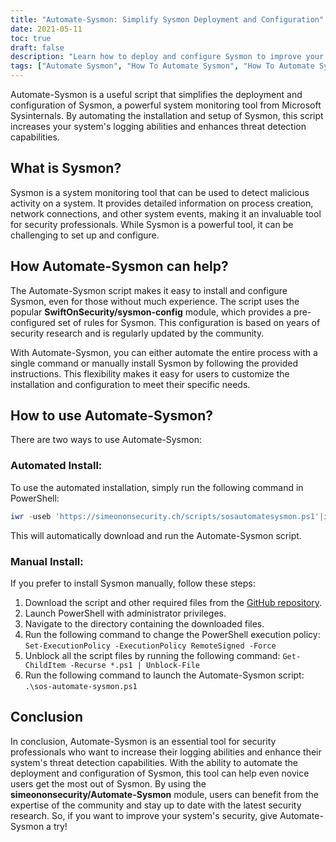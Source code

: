 ```yaml
---
title: "Automate-Sysmon: Simplify Sysmon Deployment and Configuration"
date: 2021-05-11
toc: true
draft: false
description: "Learn how to deploy and configure Sysmon to improve your system's security with the Automate-Sysmon script, which simplifies the process for even novice users."
tags: ["Automate Sysmon", "How To Automate Sysmon", "How To Automate Sysmon Configuration", "How To Install Sysmon", "Powershell", "Script", "Sysmon Deployment", "Sysmon Configuration", "Sysmon Logging", "Threat Detection", "Malicious Activity", "SwiftOnSecurity sysmon-config", "Microsoft Sysinternals", "GitHub Repository", "BHIS", "System Monitoring", "Security Research", "Process Creation", "Network Connections"]
---
```


Automate-Sysmon is a useful script that simplifies the deployment and configuration of Sysmon, a powerful system monitoring tool from Microsoft Sysinternals. By automating the installation and setup of Sysmon, this script increases your system's logging abilities and enhances threat detection capabilities.

## What is Sysmon?

Sysmon is a system monitoring tool that can be used to detect malicious activity on a system. It provides detailed information on process creation, network connections, and other system events, making it an invaluable tool for security professionals. While Sysmon is a powerful tool, it can be challenging to set up and configure.

## How Automate-Sysmon can help?

The Automate-Sysmon script makes it easy to install and configure Sysmon, even for those without much experience. The script uses the popular **SwiftOnSecurity/sysmon-config** module, which provides a pre-configured set of rules for Sysmon. This configuration is based on years of security research and is regularly updated by the community.

With Automate-Sysmon, you can either automate the entire process with a single command or manually install Sysmon by following the provided instructions. This flexibility makes it easy for users to customize the installation and configuration to meet their specific needs.

## How to use Automate-Sysmon?

There are two ways to use Automate-Sysmon:

### Automated Install:

To use the automated installation, simply run the following command in PowerShell:
```powershell
iwr -useb 'https://simeononsecurity.ch/scripts/sosautomatesysmon.ps1'|iex
```

This will automatically download and run the Automate-Sysmon script.

### Manual Install:

If you prefer to install Sysmon manually, follow these steps:

1. Download the script and other required files from the [GitHub repository](https://github.com/simeononsecurity/Automate-Sysmon).
2. Launch PowerShell with administrator privileges.
3. Navigate to the directory containing the downloaded files.
4. Run the following command to change the PowerShell execution policy: ```Set-ExecutionPolicy -ExecutionPolicy RemoteSigned -Force```
5. Unblock all the script files by running the following command: ```Get-ChildItem -Recurse *.ps1 | Unblock-File```
6. Run the following command to launch the Automate-Sysmon script: ```.\sos-automate-sysmon.ps1```


## Conclusion

In conclusion, Automate-Sysmon is an essential tool for security professionals who want to increase their logging abilities and enhance their system's threat detection capabilities. With the ability to automate the deployment and configuration of Sysmon, this tool can help even novice users get the most out of Sysmon. By using the **simeononsecurity/Automate-Sysmon** module, users can benefit from the expertise of the community and stay up to date with the latest security research. So, if you want to improve your system's security, give Automate-Sysmon a try! 



